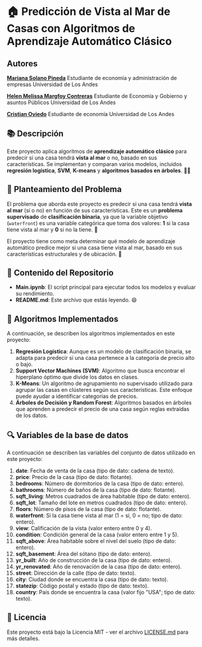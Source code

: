 # 🏠 Predicción de Vista al Mar de Casas con Algoritmos de Aprendizaje Automático Clásico

## Autores

[**Mariana Solano Pineda**](https://www.linkedin.com/in/mariana-solano-pineda/)
Estudiante de economía y administración de empresas Universidad de Los Andes

[**Helen Melissa Margfoy Contreras**](https://www.linkedin.com/in/helenmargfoy/)
Estudiante de Economía y Gobierno y asuntos Públicos  Universidad de Los Andes

[**Cristian Oviedo**](https://www.linkedin.com/in/cristian-oviedo-78362524b/)
Estudiante de economía Universidad de Los Andes

## 📚 Descripción

Este proyecto aplica algoritmos de **aprendizaje automático clásico** para predecir si una casa tendrá **vista al mar** o no, basado en sus características. Se implementan y comparan varios modelos, incluidos **regresión logística**, **SVM**, **K-means** y **algoritmos basados en árboles**. 🌊🏡

## 🎯 Planteamiento del Problema

El problema que aborda este proyecto es predecir si una casa tendrá **vista al mar** (sí o no) en función de sus características. Este es un **problema supervisado** de **clasificación binaria**, ya que la variable objetivo (`waterfront`) es una variable categórica que toma dos valores: **1** si la casa tiene vista al mar y **0** si no la tiene. 🎯

El proyecto tiene como meta determinar qué modelo de aprendizaje automático predice mejor si una casa tiene vista al mar, basado en sus características estructurales y de ubicación. 🌊

## 📂 Contenido del Repositorio

- **Main.ipynb**: El script principal para ejecutar todos los modelos y evaluar su rendimiento.
- **README.md**: Este archivo que estás leyendo. 😄

## 🤖 Algoritmos Implementados

A continuación, se describen los algoritmos implementados en este proyecto:

1. **Regresión Logística**: Aunque es un modelo de clasificación binaria, se adapta para predecir si una casa pertenece a la categoría de precio alto o bajo.
2. **Support Vector Machines (SVM)**: Algoritmo que busca encontrar el hiperplano óptimo que divide los datos en clases.
3. **K-Means**: Un algoritmo de agrupamiento no supervisado utilizado para agrupar las casas en clústeres según sus características. Este enfoque puede ayudar a identificar categorías de precios.
4. **Árboles de Decisión y Random Forest**: Algoritmos basados en árboles que aprenden a predecir el precio de una casa según reglas extraídas de los datos.

## 🔍 Variables de la base de datos
 
A continuación se describen las variables del conjunto de datos utilizado en este proyecto:

1. **date**: Fecha de venta de la casa (tipo de dato: cadena de texto).
2. **price**: Precio de la casa (tipo de dato: flotante).
3. **bedrooms**: Número de dormitorios de la casa (tipo de dato: entero).
4. **bathrooms**: Número de baños de la casa (tipo de dato: flotante).
5. **sqft_living**: Metros cuadrados de área habitable (tipo de dato: entero).
6. **sqft_lot**: Tamaño del lote en metros cuadrados (tipo de dato: entero).
7. **floors**: Número de pisos de la casa (tipo de dato: flotante).
8. **waterfront**: Si la casa tiene vista al mar (1 = sí, 0 = no; tipo de dato: entero).
9. **view**: Calificación de la vista (valor entero entre 0 y 4).
10. **condition**: Condición general de la casa (valor entero entre 1 y 5).
11. **sqft_above**: Área habitable sobre el nivel del suelo (tipo de dato: entero).
12. **sqft_basement**: Área del sótano (tipo de dato: entero).
13. **yr_built**: Año de construcción de la casa (tipo de dato: entero).
14. **yr_renovated**: Año de renovación de la casa (tipo de dato: entero).
15. **street**: Dirección de la calle (tipo de dato: texto).
16. **city**: Ciudad donde se encuentra la casa (tipo de dato: texto).
17. **statezip**: Código postal y estado (tipo de dato: texto).
18. **country**: País donde se encuentra la casa (valor fijo "USA"; tipo de dato: texto).

## 📄 Licencia

Este proyecto está bajo la Licencia MIT - ver el archivo [LICENSE.md](LICENSE.md) para más detalles.

